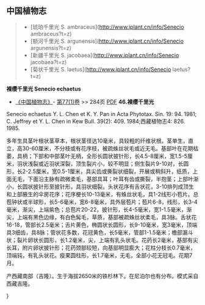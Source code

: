 

## 中国植物志

> * [琥珀千里光  S.  ambraceus](http://www.iplant.cn/info/Senecio ambraceus?t=z)
> * [额河千里光  S.  argunensis](http://www.iplant.cn/info/Senecio argunensis?t=z)
> * [新疆千里光  S.  jacobaea](http://www.iplant.cn/info/Senecio jacobaea?t=z)
> * [菊状千里光  S.  laetus](http://www.iplant.cn/info/Senecio laetus?t=z)

**裸缨千里光 Senecio echaetus**

* [《中国植物志》](http://www.iplant.cn/frps)- [第77(1)卷](http://www.iplant.cn/frps/vol/77(1)) >> 284页 [PDF](http://www.iplant.cn/frps/pdf/77(1)/284.PDF)
**46.裸缨千里光**

Senecio echaetus Y. L. Chen et K. Y. Pan in Acta Phytotax. Sin. 19: 94. 1981; C. Jeffrey et Y. L. Chen in Kew Bull. 39(2): 409. 1984;西藏植物志4: 826. 1985.

多年生具茎叶根状茎草本，根状茎径达10毫米，具较粗的纤维状根。茎单生，直立，高30-60厘米，不分枝或有花序枝，被疏蛛丝状毛或近无毛。基部叶在花期枯萎，具柄；下部和中部茎叶无柄，全形长圆状披针形，长4.5-8厘米，宽1.5-5厘米，羽状浅裂或近羽状深裂，顶生裂片小，较不明显；侧生裂片9-10对，长圆形，长2-2.5厘米，宽0.5-1厘米，具尖齿或撕裂状细裂，开展或稍斜升，纸质，上面无毛，下面沿主脉有疏微柔毛，基部具耳；叶耳有齿或撕裂，半抱茎；上部叶渐小，长圆状披针形至披针形，具羽状细裂。头状花序有舌状花，3-10排列成顶生和上部腋生的伞房花序；花序梗长10-13毫米，有蛛丝状毛，具1-2线形小苞片。总苞钟状或半球形，长5-6毫米，宽6-8毫米，具外层苞片；苞片6-8，线形，长3-4毫米，渐尖，上端紫色；总苞片20-22，披针形，长4-5毫米，宽1-1.5毫米，渐尖，上端有黑色边缘，有白色髯毛，草质，基部被疏蛛丝状柔毛，具3脉。舌状花16-18，管部长2.5毫米；舌片黄色，椭圆状长圆形，长9-10毫米，宽3毫米，顶端具3细齿，具8脉；管状花多数，花冠黄色，长5毫米，管部1-1.5毫米；檐部漏斗状；裂片卵状长圆形，长1.2毫米，尖，上端有乳头状毛。花药长2毫米，基部有尖长耳，附片卵状披针形；花药颈部较短，向基部明显膨大；花柱分枝长0.7毫米，顶端钝，有乳头状花。瘦果圆柱形，长1.7毫米，无毛，全部小花无冠毛。花期7月。

产西藏南部（吉隆）。生于海拔2650米的铁杉林下。在尼泊尔也有分布。模式采自西藏吉隆。

}
